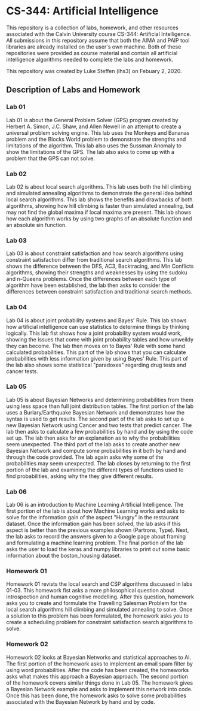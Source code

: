# CS-344: Artificial Intelligence

This repository is a collection of labs, homework, and other resources
associated with the Calvin University course CS-344: Artificial Intelligence.
All submissions in this repository assume that both the AIMA and PAIP tool libraries are already installed on the
user's own machine. Both of these repositories were provided as course material and contain all artificial
intelligence algorithms needed to complete the labs and homework.

This repository was created by Luke Steffen (lhs3) on Febuary 2, 2020.

## Description of Labs and Homework

### Lab 01

Lab 01 is about the General Problem Solver (GPS) program created by Herbert A. Simon, J.C. Shaw, and Allen Newell
in an attempt to create a universal problem solving engine. This lab uses the Monkeys and Bananas problem and the
Blocks World problem to demonstrate the strengths and limitations of the algorithm. This lab also uses the
Sussman Anomaly to show the limitations of the GPS. The lab also asks to come up with a problem that the GPS can 
not solve.

### Lab 02

Lab 02 is about local search algorithms. This lab uses both the hill climbing and simulated annealing algorithms
to demonstrate the general idea behind local search algorithms. This lab shows the benefits and drawbacks of both
algorithms, showing how hill climbing is faster than simulated annealing, but may not find the global maxima if
local maxima are present. This lab shows how each algorithm works by using two graphs of an absolute function and
an absolute sin function.

### Lab 03

Lab 03 is about constraint satisfaction and how search algorithms using constraint satisfaction differ from
traditional search algorithms. This lab shows the difference between the DFS, AC3, Backtracing, and Min
Conflicts algorithms, showing their strengths and weaknesses by using the sudoku and n-Queens problems. Once
the differences between each type of algorithm have been established, the lab then asks to consider the
differences between constraint satisfaction and traditional search methods.

### Lab 04

Lab 04 is about joint probability systems and Bayes' Rule. This lab shows how artificial intelligence can use
statistics to determine things by thinking logically. This lab fist shows how a joint probability system would
work, showing the issues that come with joint probability tables and how unweildy they can become. The lab then
moves on to Bayes' Rule with some hand calculated probabilities. This part of the lab shows that you can calculate
probabilities with less information given by using Bayes' Rule. This part of the lab also shows some statistical
"paradoxes" regarding drug tests and cancer tests.

### Lab 05

Lab 05 is about Bayesian Networks and determining probabilities from them using less space than full joint distribution
tables. The first portion of the lab uses a Burlary/Earthquake Bayesian Network and demonstrates how the syntax is used
to get results. The second part of the lab asks to set up a new Bayesian Network using Cancer and two tests that predict
cancer. The lab then asks to calculate a few probabilities by hand and by using the code set up. The lab then asks for
an explanation as to why the probabilities seem unexpected. The third part of the lab asks to create another new Bayesian
Network and compute some probabilities in it both by hand and through the code provided. The lab again asks why some of
the probabilities may seem unexpected. The lab closes by returning to the first portion of the lab and examining the
different types of functions used to find probabilities, asking why the they give different results.

### Lab 06

Lab 06 is an introduction to Machine Learning Artificial Intelligence. The first portion of the lab is about how Machine
Learning works and asks to solve for the information gain of the aspect "Hungry" in the restaurant dataset. Once the 
information gain has been solved, the lab asks if this aspect is better than the previous examples shown (Partrons, Type).
Next, the lab asks to record the answers given to a Google page about framing and formulating a machine learning problem.
The final portion of the lab asks the user to load the keras and numpy libraries to print out some basic information
about the boston_housing dataset.

### Homework 01

Homework 01 revists the local search and CSP algorithms discussed in labs 01-03. This homework fist asks a more
philosophical question about introspection and human cognitive modelling. After this question, homework asks you
to create and formulate the Travelling Salesman Problem for the local search algorithms hill climbing and simulated
annealing to solve. Once a solution to this problem has been formulated, the homework asks you to create a scheduling
problem for constraint satisfaction search algorithms to solve.

### Homework 02

Homework 02 looks at Bayesian Networks and statistical approaches to AI. The first portion of the homework asks to
implement an email spam filter by using word probabilities. After the code has been created, the homeworks asks what
makes this approach a Bayesian approach. The second portion of the homework covers similar things done in Lab 05. The
homework gives a Bayesian Network example and asks to implement this network into code. Once this has been done, the
homework asks to solve some probabilities associated with the Bayesian Network by hand and by code.

